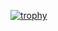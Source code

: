[![trophy](https://github-profile-trophy.vercel.app/?username=ryo-ma)]([https://github.com/v1nqour])
